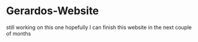 # Gerardos-Website
still working on this one hopefully I can finish this website in the next couple of months 





